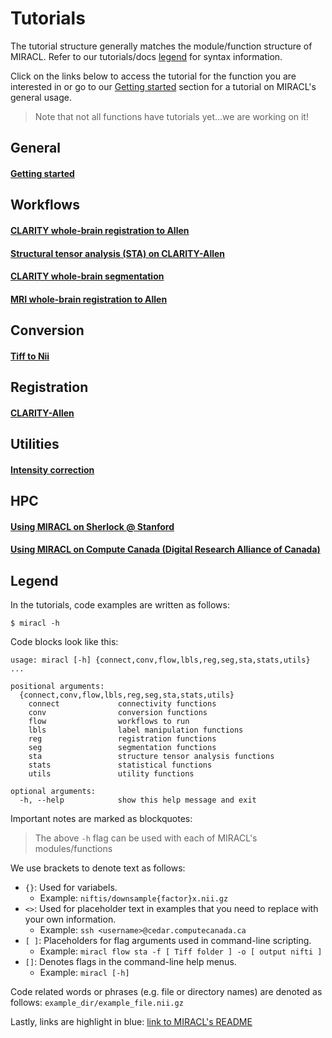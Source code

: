 # Tutorials

The tutorial structure generally matches the module/function structure of MIRACL. 
Refer to our tutorials/docs [legend](#legend) for syntax information.

Click on the links below to access the tutorial for the function you are 
interested in or go to our [Getting started](./tutorials/beginner/getting_started.md)
section for a tutorial on MIRACL's general usage.

> Note that not all functions have tutorials yet...we are working on it!

## General

#### [Getting started](./tutorials/beginner/getting_started.md)

## Workflows

#### [CLARITY whole-brain registration to Allen](./tutorials/clar_reg/clar_reg.md)

#### [Structural tensor analysis (STA) on CLARITY-Allen](./tutorials/sta/sta.md)

#### [CLARITY whole-brain segmentation](./tutorials/clar_seg/clar_seg.md)

#### [MRI whole-brain registration to Allen](./tutorials/mri_reg/mri_reg.md)

## Conversion

#### [Tiff to Nii](./tutorials/tiff_to_nii/tiff_to_nii.md)

## Registration

#### [CLARITY-Allen](./tutorials/registration/reg_clarity-allen/reg_clarity-allen.md)

## Utilities

#### [Intensity correction](./tutorials/int_corr/int_corr.md)

## HPC

#### [Using MIRACL on Sherlock @ Stanford](./tutorials/sherlock/sherlock.md)

#### [Using MIRACL on Compute Canada (Digital Research Alliance of Canada)](./tutorials/compute_canada/compute_canada.md)

## Legend

In the tutorials, code examples are written as follows:

```
$ miracl -h
```

Code blocks look like this:

```
usage: miracl [-h] {connect,conv,flow,lbls,reg,seg,sta,stats,utils} ...

positional arguments:
  {connect,conv,flow,lbls,reg,seg,sta,stats,utils}
    connect             connectivity functions
    conv                conversion functions
    flow                workflows to run
    lbls                label manipulation functions
    reg                 registration functions
    seg                 segmentation functions
    sta                 structure tensor analysis functions
    stats               statistical functions
    utils               utility functions

optional arguments:
  -h, --help            show this help message and exit
```

Important notes are marked as blockquotes:

> The above `-h` flag can be used with each of MIRACL's modules/functions

We use brackets to denote text as follows:

- `{}`: Used for variabels.
    - Example: `niftis/downsample{factor}x.nii.gz`
- `<>`: Used for placeholder text in examples that you need to replace with 
your own information.
    - Example: `ssh <username>@cedar.computecanada.ca`
- `[ ]`: Placeholders for flag arguments used in command-line scripting.
    - Example: `miracl flow sta -f [ Tiff folder ] -o [ output nifti ]`
- `[]`: Denotes flags in the command-line help menus.
    - Example: `miracl [-h]`

Code related words or phrases (e.g. file or directory names) are denoted as 
follows: `example_dir/example_file.nii.gz` 

Lastly, links are highlight in blue: [link to MIRACL's README](../README.md)

